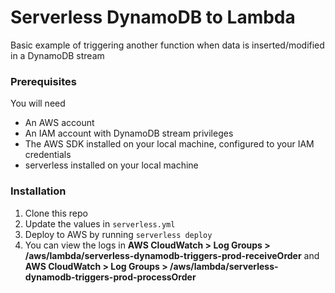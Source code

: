 # Serverless DynamoDB to Lambda 

Basic example of triggering another function when data is inserted/modified in a DynamoDB stream

### Prerequisites

You will need

* An AWS account
* An IAM account with DynamoDB stream privileges
* The AWS SDK installed on your local machine, configured to your IAM credentials
* serverless installed on your local machine

### Installation

1. Clone this repo
2. Update the values in `serverless.yml`
3. Deploy to AWS by running `serverless deploy`
4. You can view the logs in **AWS CloudWatch > Log Groups > /aws/lambda/serverless-dynamodb-triggers-prod-receiveOrder** and **AWS CloudWatch > Log Groups > /aws/lambda/serverless-dynamodb-triggers-prod-processOrder**